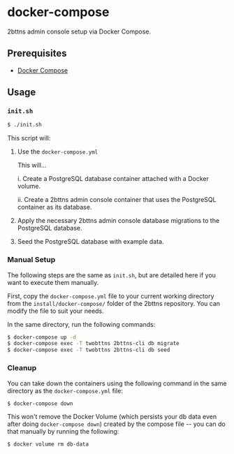 # docker-compose

2bttns admin console setup via Docker Compose.

## Prerequisites

- [Docker Compose](https://docs.docker.com/compose/install/)

## Usage

### `init.sh`

```bash
$ ./init.sh
```

This script will:

1. Use the `docker-compose.yml`

   This will...

   i. Create a PostgreSQL database container attached with a Docker volume.

   ii. Create a 2bttns admin console container that uses the PostgreSQL container as its database.

2. Apply the necessary 2bttns admin console database migrations to the PostgreSQL database.
3. Seed the PostgreSQL database with example data.

### Manual Setup

The following steps are the same as `init.sh`, but are detailed here if you want to execute them manually.

First, copy the `docker-compose.yml` file to your current working directory from the `install/docker-compose/` folder of the 2bttns repository. You can modify the file to suit your needs.

In the same directory, run the following commands:

```bash
$ docker-compose up -d
$ docker-compose exec -T twobttns 2bttns-cli db migrate
$ docker-compose exec -T twobttns 2bttns-cli db seed
```

### Cleanup

You can take down the containers using the following command in the same directory as the `docker-compose.yml` file:

```bash
$ docker-compose down
```

This won't remove the Docker Volume (which persists your db data even after doing `docker-compose down`) created by the compose file -- you can do that manually by running the following:

```bash
$ docker volume rm db-data
```
